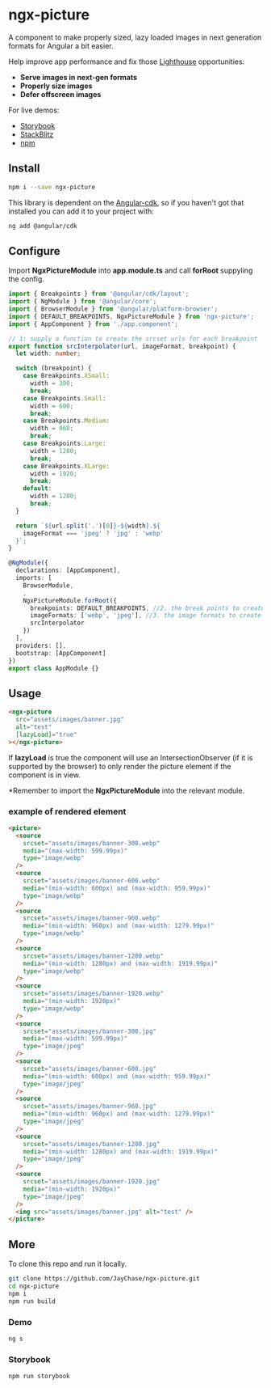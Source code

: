 # ngx-picture

A component to make properly sized, lazy loaded images in next generation formats for Angular a bit easier.

Help improve app performance and fix those [Lighthouse](https://developers.google.com/web/tools/lighthouse) opportunities:

- **Serve images in next-gen formats**
- **Properly size images**
- **Defer offscreen images**

For live demos:

- [Storybook](https://jaychase.github.io/ngx-picture)
- [StackBlitz](https://stackblitz.com/edit/ngx-picture-blitz)
- [npm](https://www.npmjs.com/package/ngx-picture)

## Install

```bash
npm i --save ngx-picture
```

This library is dependent on the [Angular-cdk](https://material.angular.io/cdk), so if you haven't got that installed you can add it to your project with:

```bash
ng add @angular/cdk
```

## Configure

Import **NgxPictureModule** into **app.module.ts** and call **forRoot** suppyling the config.

```typescript
import { Breakpoints } from '@angular/cdk/layout';
import { NgModule } from '@angular/core';
import { BrowserModule } from '@angular/platform-browser';
import { DEFAULT_BREAKPOINTS, NgxPictureModule } from 'ngx-picture';
import { AppComponent } from './app.component';

// 1: supply a function to create the srcset urls for each breakpoint
export function srcInterpolator(url, imageFormat, breakpoint) {
  let width: number;

  switch (breakpoint) {
    case Breakpoints.XSmall:
      width = 300;
      break;
    case Breakpoints.Small:
      width = 600;
      break;
    case Breakpoints.Medium:
      width = 960;
      break;
    case Breakpoints.Large:
      width = 1280;
      break;
    case Breakpoints.XLarge:
      width = 1920;
      break;
    default:
      width = 1280;
      break;
  }

  return `${url.split('.')[0]}-${width}.${
    imageFormat === 'jpeg' ? 'jpg' : 'webp'
  }`;
}

@NgModule({
  declarations: [AppComponent],
  imports: [
    BrowserModule,
    ,
    NgxPictureModule.forRoot({
      breakpoints: DEFAULT_BREAKPOINTS, //2. the break points to create sources for
      imageFormats: ['webp', 'jpeg'], //3. the image formats to create sources for
      srcInterpolator
    })
  ],
  providers: [],
  bootstrap: [AppComponent]
})
export class AppModule {}
```

## Usage

```html
<ngx-picture
  src="assets/images/banner.jpg"
  alt="test"
  [lazyLoad]="true"
></ngx-picture>
```

If **lazyLoad** is true the component will use an IntersectionObserver (if it is supported by the browser) to only render the picture element if the component is in view.

\*Remember to import the **NgxPictureModule** into the relevant module.

### example of rendered element

```html
<picture>
  <source
    srcset="assets/images/banner-300.webp"
    media="(max-width: 599.99px)"
    type="image/webp"
  />
  <source
    srcset="assets/images/banner-600.webp"
    media="(min-width: 600px) and (max-width: 959.99px)"
    type="image/webp"
  />
  <source
    srcset="assets/images/banner-960.webp"
    media="(min-width: 960px) and (max-width: 1279.99px)"
    type="image/webp"
  />
  <source
    srcset="assets/images/banner-1280.webp"
    media="(min-width: 1280px) and (max-width: 1919.99px)"
    type="image/webp"
  />
  <source
    srcset="assets/images/banner-1920.webp"
    media="(min-width: 1920px)"
    type="image/webp"
  />
  <source
    srcset="assets/images/banner-300.jpg"
    media="(max-width: 599.99px)"
    type="image/jpeg"
  />
  <source
    srcset="assets/images/banner-600.jpg"
    media="(min-width: 600px) and (max-width: 959.99px)"
    type="image/jpeg"
  />
  <source
    srcset="assets/images/banner-960.jpg"
    media="(min-width: 960px) and (max-width: 1279.99px)"
    type="image/jpeg"
  />
  <source
    srcset="assets/images/banner-1280.jpg"
    media="(min-width: 1280px) and (max-width: 1919.99px)"
    type="image/jpeg"
  />
  <source
    srcset="assets/images/banner-1920.jpg"
    media="(min-width: 1920px)"
    type="image/jpeg"
  />
  <img src="assets/images/banner.jpg" alt="test" />
</picture>
```

## More

To clone this repo and run it locally.

```bash
git clone https://github.com/JayChase/ngx-picture.git
cd ngx-picture
npm i
npm run build
```

### Demo

```bash
ng s
```

### Storybook

```bash
npm run storybook
```
